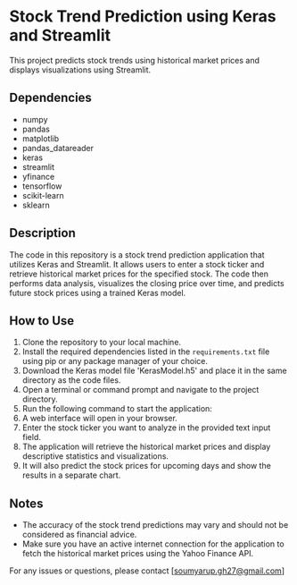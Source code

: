 # Stock Trend Prediction using Keras and Streamlit

This project predicts stock trends using historical market prices and displays visualizations using Streamlit.

## Dependencies

- numpy
- pandas
- matplotlib
- pandas_datareader
- keras
- streamlit
- yfinance
- tensorflow
- scikit-learn
- sklearn

## Description

The code in this repository is a stock trend prediction application that utilizes Keras and Streamlit. It allows users to enter a stock ticker and retrieve historical market prices for the specified stock. The code then performs data analysis, visualizes the closing price over time, and predicts future stock prices using a trained Keras model.

## How to Use

1. Clone the repository to your local machine.
2. Install the required dependencies listed in the `requirements.txt` file using pip or any package manager of your choice.
3. Download the Keras model file 'KerasModel.h5' and place it in the same directory as the code files.
4. Open a terminal or command prompt and navigate to the project directory.
5. Run the following command to start the application:
6. A web interface will open in your browser.
7. Enter the stock ticker you want to analyze in the provided text input field.
8. The application will retrieve the historical market prices and display descriptive statistics and visualizations.
9. It will also predict the stock prices for upcoming days and show the results in a separate chart.

## Notes

- The accuracy of the stock trend predictions may vary and should not be considered as financial advice.
- Make sure you have an active internet connection for the application to fetch the historical market prices using the Yahoo Finance API.

For any issues or questions, please contact [soumyarup.gh27@gmail.com]


